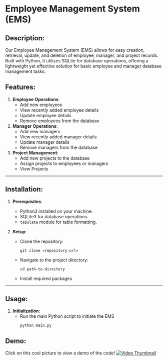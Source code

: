 # **Employee Management System (EMS)**

## **Description**:
Our Employee Management System (EMS) allows for easy creation, retrieval, update, and deletion of employee, manager, and project records. Built with Python, it utilizes SQLite for database operations, offering a lightweight yet effective solution for basic employee and manager database management tasks.

## **Features**:
1. **Employee Operations**:
    - Add new employees
    - View recently added employee details
    - Update employee details
    - Remove employees from the database
2. **Manager Operations**:
    - Add new managers
    - View recently added manager details
    - Update manager details
    - Remove managers from the database
3. **Project Management**:
    - Add new projects to the database 
    - Assign projects to employees or managers
    - View Projects

---

## **Installation**:
1. **Prerequisites**:
   - Python3 installed on your machine.
   - SQLite3 for database operations.
   - `tabulate` module for table formatting.

2. **Setup**:
   - Clone the repository:
     ```
     git clone <repository-url>
     ```
   - Navigate to the project directory:
     ```
     cd path-to-directory
     ```
   - Install required packages

---

## **Usage**:
1. **Initialization**:
   - Run the main Python script to initiate the EMS
     ```
     python main.py
     ```


## **Demo**:
Click on this cool picture to view a demo of the code!
[![Video Thumbnail](https://wallpapercave.com/dwp2x/wp3105538.jpg)](https://www.youtube.com/watch?v=gR3cApqgG80)

